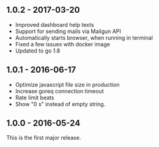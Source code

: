 ## 1.0.2 - 2017-03-20

  * Improved dashboard help texts
  * Support for sending mails via Mailgun API
  * Automatically starts browser, when running in terminal
  * Fixed a few issues with docker image
  * Updated to go 1.8

## 1.0.1 - 2016-06-17

  * Optimize javascript file size in production
  * Increase goreq connection timeout
  * Rate limit beats
  * Show "0 s" instead of empty string.

## 1.0.0 - 2016-05-24

This is the first major release.
